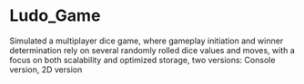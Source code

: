 # Ludo_Game

Simulated a multiplayer dice game, where gameplay initiation and winner determination rely on several randomly rolled dice values and moves, with a focus on both scalability and optimized storage, two versions: Console version, 2D version
